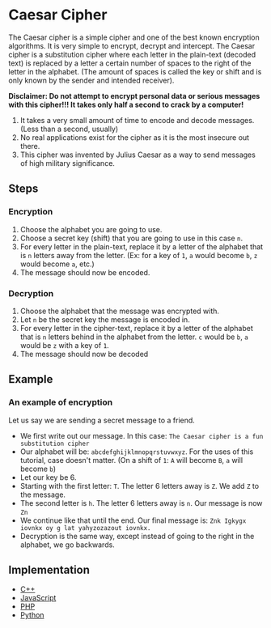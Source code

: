 # Caesar Cipher

The Caesar cipher is a simple cipher and one of the best known encryption algorithms. It is very simple to encrypt, decrypt and intercept. The Caesar cipher is a substitution cipher where each letter in the plain-text (decoded text) is replaced by a letter a certain number of spaces to the right of the letter in the alphabet. (The amount of spaces is called the key or shift and is only known by the sender and intended receiver).

**Disclaimer: Do not attempt to encrypt personal data or serious messages with this cipher!!! It takes only half a second to crack by a computer!**

1. It takes a very small amount of time to encode and decode messages. (Less than a second, usually)
3. No real applications exist for the cipher as it is the most insecure out there.
4. This cipher was invented by Julius Caesar as a way to send messages of high military significance.

## Steps

### Encryption
1. Choose the alphabet you are going to use.
2. Choose a secret key (shift) that you are going to use in this case `n`.
3. For every letter in the plain-text, replace it by a letter of the alphabet that is `n` letters away from the letter. (Ex: for a key of `1`, `a` would become `b`, `z` would become `a`, etc.)
4. The message should now be encoded.

### Decryption
1. Choose the alphabet that the message was encrypted with.
2. Let `n` be the secret key the message is encoded in.
3. For every letter in the cipher-text, replace it by a letter of the alphabet that is `n` letters behind in the alphabet from the letter.
`c` would be `b`, `a` would be `z` with a key of `1`.
4. The message should now be decoded

## Example

### An example of encryption
Let us say we are sending a secret message to a friend.

* We first write out our message. In this case: `The Caesar cipher is a fun substitution cipher`
* Our alphabet will be: `abcdefghijklmnopqrstuvwxyz`. For the uses of this tutorial, case doesn't matter. (On a shift of `1`: `A` will become `B`, `a` will become `b`)
* Let our key be 6.
* Starting with the first letter: `T`. The letter 6 letters away is `Z`. We add `Z` to the message.
* The second letter is `h`. The letter 6 letters away is `n`. Our message is now `Zn`
* We continue like that until the end. Our final message is: `Znk Igkygx iovnkx oy g lat yahyzozazout iovnkx.`
* Decryption is the same way, except instead of going to the right in the alphabet, we go backwards.

## Implementation

* [C++](https://github.com/TheAlgorithms/C-Plus-Plus/blob/master/ciphers/caesar_cipher.cpp)
* [JavaScript](https://github.com/TheAlgorithms/JavaScript/blob/master/Ciphers/CaesarCipher.js)
* [PHP](https://github.com/TheAlgorithms/PHP/blob/master/Ciphers/CaesarCipher.php)
* [Python](https://github.com/TheAlgorithms/Python/blob/master/ciphers/caesar_cipher.py)

